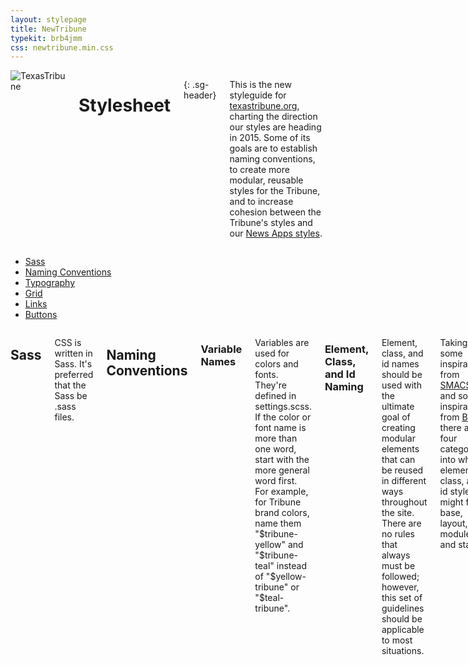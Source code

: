```yaml
---
layout: stylepage
title: NewTribune
typekit: brb4jmm
css: newtribune.min.css
---
```


<!-- masthead -->
<div class="texastribune-page">
<div class="masthead sixteen columns">
  <img class="logo" src="https://s3.amazonaws.com/static.texastribune.org/common/images/logo.jpg" title="TexasTribune">

Stylesheet
==========
{: .sg-header}

This is the new styleguide for [texastribune.org](http://www.texastribune.org), charting the direction our styles are heading in 2015. Some of its goals are to establish naming conventions, to create more modular, reusable styles for the Tribune, and to increase cohesion between the Tribune's styles and our <a href="http://apps.texastribune.org/styles/">News Apps styles</a>.

</div><!-- end masthead -->

<div class="four columns"><div id='side-nav'><!-- side nav -->

* [Sass](#sass)
* [Naming Conventions](#naming)
* [Typography](#typography)
* [Grid](#grid)
* [Links](#links)
* [Buttons](#buttons)

</div></div><!-- end side nav -->

<div class="twelve columns omega"><!-- main -->

Sass
----

CSS is written in Sass. It's preferred that the Sass be .sass files.

Naming Conventions
------------------

### Variable Names

Variables are used for colors and fonts. They're defined in settings.scss. If the color or font name is more than one word, start with the more general word first. For example, for Tribune brand colors, name them "$tribune-yellow" and "$tribune-teal" instead of "$yellow-tribune" or "$teal-tribune".

### Element, Class, and Id Naming

Element, class, and id names should be used with the ultimate goal of creating modular elements
that can be reused in different ways throughout the site. There are no rules
that always must be followed; however, this set of guidelines should be applicable
to most situations.

Taking some inspiration from [SMACSS](https://smacss.com/) and some inspiration from [BEM](https://en.bem.info/), there are four categories into which element, class, and id styles might fall: base, layout, module, and state.

#### Base

Base styles are those applied generally with an element selector, a descendant selector, or a child selector.

#### Layout

Layout styles are for the major elements included on a page, such as the header, main body area, and the footer.

#### Module

Module styles exist inside the major layout styles.

#### State

State styles are applied to layout and module styles. They include such states as active, expanded, and collapsed. State classes should be written descriptively. For example, the class for an active element should be "is-active" and the class for an expanded element should be "is-expanded".

Typography
----------

Grid
----

Links
-----

Links are a base style element. They are $tribune-teal, and they are underlined when their state is hover.

<a href="#">Click me, I go nowhere</a>

Buttons
-------

Buttons are module elements. These updated button styles are inspired by styles 
originally used by news apps projects.

#### Yellow (default)

<button class="button">.button</button>

#### Teal

<button class="button-teal">.button-teal</button>

#### Ghost

<button class="button-ghost">.button-ghost</button>

</div><!-- end main -->
</div>
